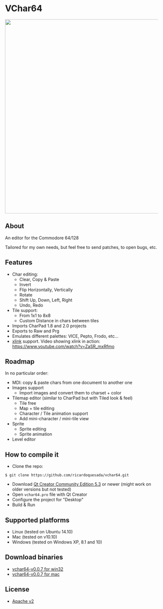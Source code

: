 # VChar64

<img src="https://lh3.googleusercontent.com/-mVvZaASgcec/Vdyeno_jJjI/AAAAAAABTwg/UveprioNQnQ/s640-Ic42/vchar64-0.0.6.png" width=640>

## About

An editor for the Commodore 64/128

Tailored for my own needs, but feel free to send patches, to open bugs, etc.

## Features

* Char editing: 
    * Clear, Copy & Paste
    * Invert
    * Flip Horizontally, Vertically
    * Rotate
    * Shift Up, Down, Left, Right
    * Undo, Redo
* Tile support:
    * From 1x1 to 8x8
    * Custom Distance in chars between tiles
* Imports CharPad 1.8 and 2.0 projects
* Exports to Raw and Prg
* Emulates different palettes: VICE, Pepto, Frodo, etc...
* [xlink](http://henning-bekel.de/xlink/) support. Video showing xlink in action: https://www.youtube.com/watch?v=ZaSR_mxRfmo

## Roadmap

In no particular order:

* MDI: copy & paste chars from one document to another one
* Images support
   * Import images and convert them to charset + color
* Tilemap editor (similar to CharPad but with Tiled look & feel)
   * Tile free
   * Map + tile editing
   * Character / Tile animation support
   * Add mini-character / mini-tile view
* Sprite
   * Sprite editing
   * Sprite animation
* Level editor

## How to compile it

* Clone the repo:

```
$ git clone https://github.com/ricardoquesada/vchar64.git
```

* Download [Qt Creator Community Edition 5.3](http://www.qt.io/download/) or newer (might work on older versions but not tested)
* Open `vchar64.pro` file with Qt Creator
* Configure the project for "Desktop"
* Build & Run

## Supported platforms

* Linux (tested on Ubuntu 14.10)
* Mac (tested on v10.10)
* Windows (tested on Windows XP, 8.1 and 10)

## Download binaries

* [vchar64-v0.0.7 for win32](https://www.dropbox.com/s/2yx9axfe3qg19r4/vchar64-0.0.7.zip?dl=1)
* [vchar64-v0.0.7 for mac](https://www.dropbox.com/s/5ogv3n9l3poe3ox/vchar64-0.0.7.dmg?dl=1)

## License

* [Apache v2](http://www.apache.org/licenses/LICENSE-2.0)
